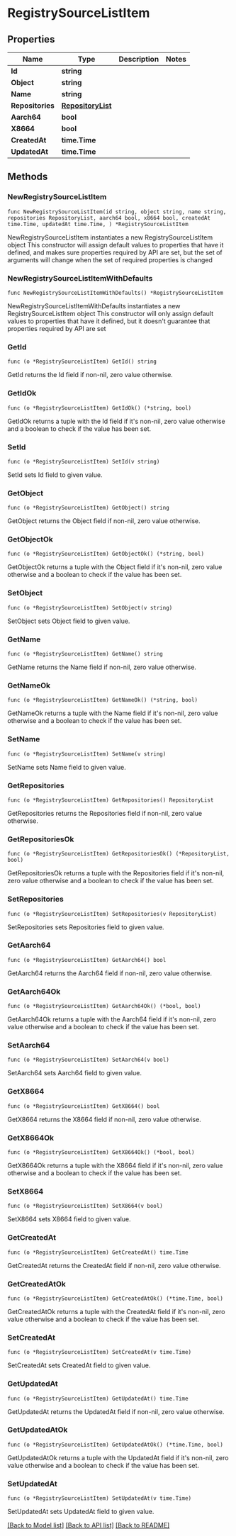 # RegistrySourceListItem

## Properties

Name | Type | Description | Notes
------------ | ------------- | ------------- | -------------
**Id** | **string** |  | 
**Object** | **string** |  | 
**Name** | **string** |  | 
**Repositories** | [**RepositoryList**](RepositoryList.md) |  | 
**Aarch64** | **bool** |  | 
**X8664** | **bool** |  | 
**CreatedAt** | **time.Time** |  | 
**UpdatedAt** | **time.Time** |  | 

## Methods

### NewRegistrySourceListItem

`func NewRegistrySourceListItem(id string, object string, name string, repositories RepositoryList, aarch64 bool, x8664 bool, createdAt time.Time, updatedAt time.Time, ) *RegistrySourceListItem`

NewRegistrySourceListItem instantiates a new RegistrySourceListItem object
This constructor will assign default values to properties that have it defined,
and makes sure properties required by API are set, but the set of arguments
will change when the set of required properties is changed

### NewRegistrySourceListItemWithDefaults

`func NewRegistrySourceListItemWithDefaults() *RegistrySourceListItem`

NewRegistrySourceListItemWithDefaults instantiates a new RegistrySourceListItem object
This constructor will only assign default values to properties that have it defined,
but it doesn't guarantee that properties required by API are set

### GetId

`func (o *RegistrySourceListItem) GetId() string`

GetId returns the Id field if non-nil, zero value otherwise.

### GetIdOk

`func (o *RegistrySourceListItem) GetIdOk() (*string, bool)`

GetIdOk returns a tuple with the Id field if it's non-nil, zero value otherwise
and a boolean to check if the value has been set.

### SetId

`func (o *RegistrySourceListItem) SetId(v string)`

SetId sets Id field to given value.


### GetObject

`func (o *RegistrySourceListItem) GetObject() string`

GetObject returns the Object field if non-nil, zero value otherwise.

### GetObjectOk

`func (o *RegistrySourceListItem) GetObjectOk() (*string, bool)`

GetObjectOk returns a tuple with the Object field if it's non-nil, zero value otherwise
and a boolean to check if the value has been set.

### SetObject

`func (o *RegistrySourceListItem) SetObject(v string)`

SetObject sets Object field to given value.


### GetName

`func (o *RegistrySourceListItem) GetName() string`

GetName returns the Name field if non-nil, zero value otherwise.

### GetNameOk

`func (o *RegistrySourceListItem) GetNameOk() (*string, bool)`

GetNameOk returns a tuple with the Name field if it's non-nil, zero value otherwise
and a boolean to check if the value has been set.

### SetName

`func (o *RegistrySourceListItem) SetName(v string)`

SetName sets Name field to given value.


### GetRepositories

`func (o *RegistrySourceListItem) GetRepositories() RepositoryList`

GetRepositories returns the Repositories field if non-nil, zero value otherwise.

### GetRepositoriesOk

`func (o *RegistrySourceListItem) GetRepositoriesOk() (*RepositoryList, bool)`

GetRepositoriesOk returns a tuple with the Repositories field if it's non-nil, zero value otherwise
and a boolean to check if the value has been set.

### SetRepositories

`func (o *RegistrySourceListItem) SetRepositories(v RepositoryList)`

SetRepositories sets Repositories field to given value.


### GetAarch64

`func (o *RegistrySourceListItem) GetAarch64() bool`

GetAarch64 returns the Aarch64 field if non-nil, zero value otherwise.

### GetAarch64Ok

`func (o *RegistrySourceListItem) GetAarch64Ok() (*bool, bool)`

GetAarch64Ok returns a tuple with the Aarch64 field if it's non-nil, zero value otherwise
and a boolean to check if the value has been set.

### SetAarch64

`func (o *RegistrySourceListItem) SetAarch64(v bool)`

SetAarch64 sets Aarch64 field to given value.


### GetX8664

`func (o *RegistrySourceListItem) GetX8664() bool`

GetX8664 returns the X8664 field if non-nil, zero value otherwise.

### GetX8664Ok

`func (o *RegistrySourceListItem) GetX8664Ok() (*bool, bool)`

GetX8664Ok returns a tuple with the X8664 field if it's non-nil, zero value otherwise
and a boolean to check if the value has been set.

### SetX8664

`func (o *RegistrySourceListItem) SetX8664(v bool)`

SetX8664 sets X8664 field to given value.


### GetCreatedAt

`func (o *RegistrySourceListItem) GetCreatedAt() time.Time`

GetCreatedAt returns the CreatedAt field if non-nil, zero value otherwise.

### GetCreatedAtOk

`func (o *RegistrySourceListItem) GetCreatedAtOk() (*time.Time, bool)`

GetCreatedAtOk returns a tuple with the CreatedAt field if it's non-nil, zero value otherwise
and a boolean to check if the value has been set.

### SetCreatedAt

`func (o *RegistrySourceListItem) SetCreatedAt(v time.Time)`

SetCreatedAt sets CreatedAt field to given value.


### GetUpdatedAt

`func (o *RegistrySourceListItem) GetUpdatedAt() time.Time`

GetUpdatedAt returns the UpdatedAt field if non-nil, zero value otherwise.

### GetUpdatedAtOk

`func (o *RegistrySourceListItem) GetUpdatedAtOk() (*time.Time, bool)`

GetUpdatedAtOk returns a tuple with the UpdatedAt field if it's non-nil, zero value otherwise
and a boolean to check if the value has been set.

### SetUpdatedAt

`func (o *RegistrySourceListItem) SetUpdatedAt(v time.Time)`

SetUpdatedAt sets UpdatedAt field to given value.



[[Back to Model list]](../README.md#documentation-for-models) [[Back to API list]](../README.md#documentation-for-api-endpoints) [[Back to README]](../README.md)


